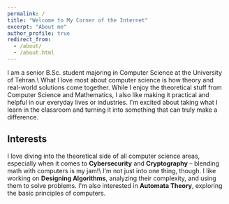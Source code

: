 ```yaml
---
permalink: /
title: "Welcome to My Corner of the Internet"
excerpt: "About me"
author_profile: true
redirect_from:
  - /about/
  - /about.html
---
```


I am a senior B.Sc. student majoring in Computer Science at the University of Tehran.\\
What I love most about computer science is how theory and real-world solutions come together. While I enjoy the theoretical stuff from Computer Science and Mathematics, I also like making it practical and helpful in our everyday lives or industries. I'm excited about taking what I learn in the classroom and turning it into something that can truly make a difference.

## Interests

I love diving into the theoretical side of all computer science areas, especially when it comes to **Cybersecurity** and **Cryptography** – blending math with computers is my jam!\\
I'm not just into one thing, though. I like working on **Designing Algorithms**, analyzing their complexity, and using them to solve problems. I'm also interested in **Automata Theory**, exploring the basic principles of computers.
